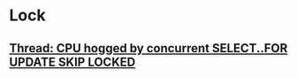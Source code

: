 # Lock

## [Thread: CPU hogged by concurrent SELECT..FOR UPDATE SKIP LOCKED](https://postgrespro.com/list/thread-id/2505440)
